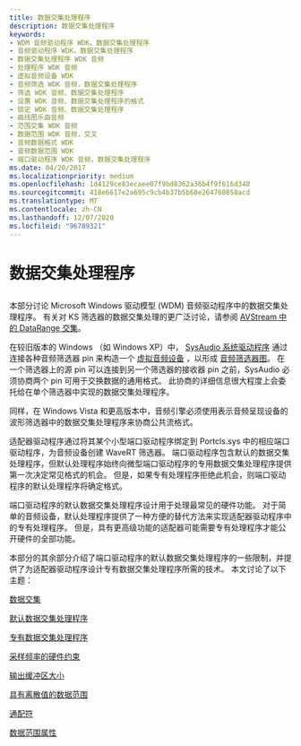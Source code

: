 ```yaml
---
title: 数据交集处理程序
description: 数据交集处理程序
keywords:
- WDM 音频驱动程序 WDK，数据交集处理程序
- 音频驱动程序 WDK，数据交集处理程序
- 数据交集处理程序 WDK 音频
- 处理程序 WDK 音频
- 虚拟音频设备 WDK
- 音频筛选 WDK 音频，数据交集处理程序
- 筛选 WDK 音频、数据交集处理程序
- 设置 WDK 音频、数据交集处理程序的格式
- 锁定 WDK 音频、数据交集处理程序
- 曲线图乐曲音频
- 范围交集 WDK 音频
- 数据范围 WDK 音频，交叉
- 音频数据格式 WDK
- 音频数据范围 WDK
- 端口驱动程序 WDK 音频，数据交集处理程序
ms.date: 04/20/2017
ms.localizationpriority: medium
ms.openlocfilehash: 1d4129ce83ecaee07f9bd8362a36b4f9f616d340
ms.sourcegitcommit: 418e6617e2a695c9cb4b37b5b60e264760858acd
ms.translationtype: MT
ms.contentlocale: zh-CN
ms.lasthandoff: 12/07/2020
ms.locfileid: "96789321"
---
```

# <a name="data-intersection-handlers"></a>数据交集处理程序


## <span id="data_intersection_handlers"></span><span id="DATA_INTERSECTION_HANDLERS"></span>


本部分讨论 Microsoft Windows 驱动模型 (WDM) 音频驱动程序中的数据交集处理程序。 有关对 KS 筛选器的数据交集处理的更广泛讨论，请参阅 [AVStream 中的 DataRange 交集](../stream/data-range-intersections-in-avstream.md)。

在较旧版本的 Windows （如 Windows XP）中， [SysAudio 系统驱动程序](kernel-mode-wdm-audio-components.md#sysaudio_system_driver) 通过连接各种音频筛选器 pin 来构造一个 [虚拟音频设备](virtual-audio-devices.md) ，以形成 [音频筛选器图](audio-filter-graphs.md)。 在一个筛选器上的源 pin 可以连接到另一个筛选器的接收器 pin 之前，SysAudio 必须协商两个 pin 可用于交换数据的通用格式。 此协商的详细信息很大程度上会委托给在单个筛选器中实现的数据交集处理程序。

同样，在 Windows Vista 和更高版本中，音频引擎必须使用表示音频呈现设备的波形筛选器中的数据交集处理程序来协商公共流格式。

适配器驱动程序通过将其某个小型端口驱动程序绑定到 Portcls.sys 中的相应端口驱动程序，为音频设备创建 WaveRT 筛选器。 端口驱动程序包含默认的数据交集处理程序，但默认处理程序始终向微型端口驱动程序的专用数据交集处理程序提供第一次决定常见格式的机会。 但是，如果专有处理程序拒绝此机会，则端口驱动程序的默认处理程序将确定格式。

端口驱动程序的默认数据交集处理程序设计用于处理最常见的硬件功能。 对于简单的音频设备，默认处理程序提供了一种方便的替代方法来实现适配器驱动程序中的专有处理程序。 但是，具有更高级功能的适配器可能需要专有处理程序才能公开硬件的全部功能。

本部分的其余部分介绍了端口驱动程序的默认数据交集处理程序的一些限制，并提供了为适配器驱动程序设计专有数据交集处理程序所需的技术。 本文讨论了以下主题：

[数据交集](data-intersection.md)

[默认数据交集处理程序](default-data-intersection-handlers.md)

[专有数据交集处理程序](proprietary-data-intersection-handlers.md)

[采样频率的硬件约束](hardware-constraints-on-sample-frequency.md)

[输出缓冲区大小](output-buffer-size.md)

[具有离散值的数据范围](data-ranges-with-discrete-values.md)

[通配符](wild-cards.md)

[数据范围属性](data-range-properties.md)



 

